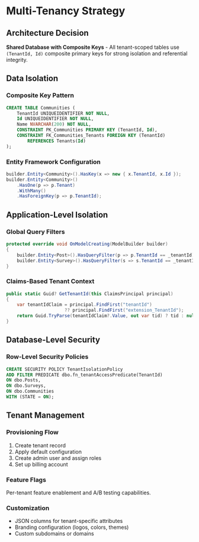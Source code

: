 # Multi-Tenancy Strategy

## Architecture Decision

**Shared Database with Composite Keys** - All tenant-scoped tables use `(TenantId, Id)` composite primary keys for strong isolation and referential integrity.

## Data Isolation

### Composite Key Pattern
```sql
CREATE TABLE Communities (
    TenantId UNIQUEIDENTIFIER NOT NULL,
    Id UNIQUEIDENTIFIER NOT NULL,
    Name NVARCHAR(200) NOT NULL,
    CONSTRAINT PK_Communities PRIMARY KEY (TenantId, Id),
    CONSTRAINT FK_Communities_Tenants FOREIGN KEY (TenantId) 
        REFERENCES Tenants(Id)
);
```

### Entity Framework Configuration
```csharp
builder.Entity<Community>().HasKey(x => new { x.TenantId, x.Id });
builder.Entity<Community>()
    .HasOne(p => p.Tenant)
    .WithMany()
    .HasForeignKey(p => p.TenantId);
```

## Application-Level Isolation

### Global Query Filters
```csharp
protected override void OnModelCreating(ModelBuilder builder)
{
    builder.Entity<Post>().HasQueryFilter(p => p.TenantId == _tenantId);
    builder.Entity<Survey>().HasQueryFilter(s => s.TenantId == _tenantId);
}
```

### Claims-Based Tenant Context
```csharp
public static Guid? GetTenantId(this ClaimsPrincipal principal)
{
    var tenantIdClaim = principal.FindFirst("tenantId") 
                      ?? principal.FindFirst("extension_TenantId");
    return Guid.TryParse(tenantIdClaim?.Value, out var tid) ? tid : null;
}
```

## Database-Level Security

### Row-Level Security Policies
```sql
CREATE SECURITY POLICY TenantIsolationPolicy
ADD FILTER PREDICATE dbo.fn_tenantAccessPredicate(TenantId)
ON dbo.Posts,
ON dbo.Surveys,
ON dbo.Communities
WITH (STATE = ON);
```

## Tenant Management

### Provisioning Flow
1. Create tenant record
2. Apply default configuration
3. Create admin user and assign roles
4. Set up billing account

### Feature Flags
Per-tenant feature enablement and A/B testing capabilities.

### Customization
- JSON columns for tenant-specific attributes
- Branding configuration (logos, colors, themes)
- Custom subdomains or domains

